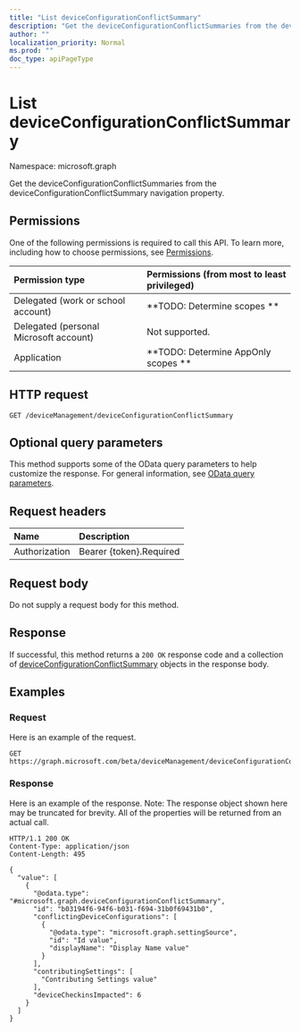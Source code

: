 ```yaml
---
title: "List deviceConfigurationConflictSummary"
description: "Get the deviceConfigurationConflictSummaries from the deviceConfigurationConflictSummary navigation property."
author: ""
localization_priority: Normal
ms.prod: ""
doc_type: apiPageType
---
```


# List deviceConfigurationConflictSummary

Namespace: microsoft.graph

Get the deviceConfigurationConflictSummaries from the deviceConfigurationConflictSummary navigation property.

## Permissions
One of the following permissions is required to call this API. To learn more, including how to choose permissions, see [Permissions](/concepts/permissions-reference.md).

|Permission type|Permissions (from most to least privileged)|
|:---|:---|
|Delegated (work or school account)|**TODO: Determine scopes **|
|Delegated (personal Microsoft account)|Not supported.|
|Application|**TODO: Determine AppOnly scopes **|

## HTTP request
<!-- {
  "blockType": "ignored"
}
-->
``` http
GET /deviceManagement/deviceConfigurationConflictSummary
```

## Optional query parameters
This method supports some of the OData query parameters to help customize the response. For general information, see [OData query parameters](/graph/query-parameters).

## Request headers
|Name|Description|
|:---|:---|
|Authorization|Bearer {token}.Required|

## Request body
Do not supply a request body for this method.

## Response
If successful, this method returns a `200 OK` response code and a collection of [deviceConfigurationConflictSummary](../resources/deviceconfigurationconflictsummary.md) objects in the response body.

## Examples

### Request
Here is an example of the request.
<!-- {
  "blockType": "request",
  "name": "get_deviceconfigurationconflictsummary"
}
-->
``` http
GET https://graph.microsoft.com/beta/deviceManagement/deviceConfigurationConflictSummary
```

### Response
Here is an example of the response. Note: The response object shown here may be truncated for brevity. All of the properties will be returned from an actual call.
<!-- {
  "blockType": "response",
  "truncated": true,
  "@odata.type": "collection(microsoft.graph.deviceconfigurationconflictsummary)"
}
-->
``` http
HTTP/1.1 200 OK
Content-Type: application/json
Content-Length: 495

{
  "value": [
    {
      "@odata.type": "#microsoft.graph.deviceConfigurationConflictSummary",
      "id": "b03194f6-94f6-b031-f694-31b0f69431b0",
      "conflictingDeviceConfigurations": [
        {
          "@odata.type": "microsoft.graph.settingSource",
          "id": "Id value",
          "displayName": "Display Name value"
        }
      ],
      "contributingSettings": [
        "Contributing Settings value"
      ],
      "deviceCheckinsImpacted": 6
    }
  ]
}
```

